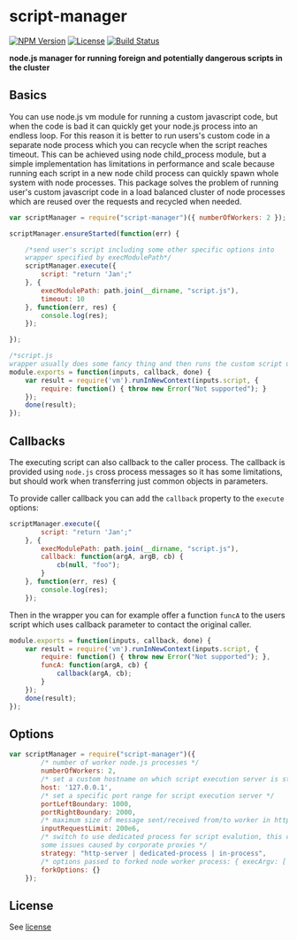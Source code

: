 # script-manager
[![NPM Version](http://img.shields.io/npm/v/script-manager.svg?style=flat-square)](https://npmjs.com/package/script-manager)
[![License](http://img.shields.io/npm/l/script-manager.svg?style=flat-square)](http://opensource.org/licenses/MIT)
[![Build Status](https://travis-ci.org/pofider/node-script-manager.png?branch=master)](https://travis-ci.org/pofider/node-script-manager)

**node.js manager for running foreign and potentially dangerous scripts in the cluster**


## Basics

You can use node.js vm module for running a custom javascript code, but when the code is bad it can quickly get your node.js process into an endless loop. For this reason it is better to run users's custom code in a separate node process which you can recycle when the script reaches timeout. This can be achieved using node child_process module, but a simple implementation has limitations in performance and scale because running each script in a new node child process can quickly spawn whole system with node processes. This package solves the problem of running user's custom javascript code in a load balanced cluster of node processes which are reused over the requests and recycled when needed.

```js
var scriptManager = require("script-manager")({ numberOfWorkers: 2 });

scriptManager.ensureStarted(function(err) {

	/*send user's script including some other specific options into
	wrapper specified by execModulePath*/
	scriptManager.execute({
		script: "return 'Jan';"
	}, {
		execModulePath: path.join(__dirname, "script.js"),
	    timeout: 10
	}, function(err, res) {
		console.log(res);
	});

});
```

```js
/*script.js
wrapper usually does some fancy thing and then runs the custom script using node.js vm module*/
module.exports = function(inputs, callback, done) {
	var result = require('vm').runInNewContext(inputs.script, {
		require: function() { throw new Error("Not supported"); }
	});
	done(result);
});
```

## Callbacks
The executing script can also callback to the caller process. The callback is provided using `node.js` cross process messages so it has some limitations, but should work when transferring just common objects in parameters.

To provide caller callback you can add the `callback` property to the `execute` options:

```js
scriptManager.execute({
		script: "return 'Jan';"
	}, {
		execModulePath: path.join(__dirname, "script.js"),
	    callback: function(argA, argB, cb) {
		    cb(null, "foo");
	    }
	}, function(err, res) {
		console.log(res);
	});
```

Then in the wrapper you can for example offer a function `funcA` to the users script which uses callback parameter to contact the original caller.

```js
module.exports = function(inputs, callback, done) {
	var result = require('vm').runInNewContext(inputs.script, {
		require: function() { throw new Error("Not supported"); },
		funcA: function(argA, cb) {
			callback(argA, cb);
		}
	});
	done(result);
});
```

## Options

```js
var scriptManager = require("script-manager")({
 		/* number of worker node.js processes */
		numberOfWorkers: 2,
		/* set a custom hostname on which script execution server is started, useful is cloud environments where you need to set specific IP */
		host: '127.0.0.1',
		/* set a specific port range for script execution server */
		portLeftBoundary: 1000,
		portRightBoundary: 2000,
		/* maximum size of message sent/received from/to worker in http-server strategy*/
		inputRequestLimit: 200e6,
		/* switch to use dedicated process for script evalution, this can help with
		some issues caused by corporate proxies */
		strategy: "http-server | dedicated-process | in-process",
		/* options passed to forked node worker process: { execArgv: ['�-max-old-space-size=128'] } */
		forkOptions: {}
	});
```


## License
See [license](https://github.com/pofider/node-script-manager/blob/master/LICENSE)
